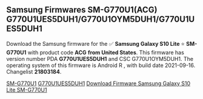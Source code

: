 <h2>Samsung Firmwares SM-G770U1(ACG) G770U1UES5DUH1/G770U1OYM5DUH1/G770U1UES5DUH1</h2>
Download the Samsung firmware for the ✅ <strong>Samsung Galaxy S10 Lite </strong> ⭐ <strong>SM-G770U1</strong> with product code <strong>ACG</strong> <strong> from United States</strong>. This firmware has version number PDA <strong>G770U1UES5DUH1</strong> and CSC G770U1OYM5DUH1. The operating system of this firmware is Android R , with build date 2021-09-16. Changelist <strong>21803184</strong>.


[SM-G770U1](https://samfirm.shop/samsung/model/SM-G770U1)
[G770U1UES5DUH1](https://samfirm.shop/samsung/pda/G770U1UES5DUH1)
[Download Firmware Samsung Galaxy S10 Lite SM-G770U1](https://samfirm.shop/samsung/firmware/456862)
